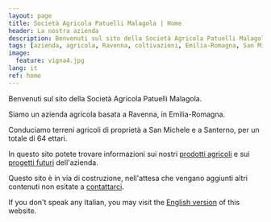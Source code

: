 ```yaml
---
layout: page
title: Società Agricola Patuelli Malagola | Home
header: La nostra azienda
description: Benvenuti sul sito della Società Agricola Patuelli Malagola.
tags: [azienda, agricola, Ravenna, coltivazioni, Emilia-Romagna, San Michele, Santerno, Manzone, ettari, campi]
image:
  feature: vigna4.jpg
lang: it
ref: home
---
```


Benvenuti sul sito della Società Agricola Patuelli Malagola.     

Siamo un azienda agricola basata a Ravenna, in Emilia-Romagna. 

Conduciamo terreni agricoli di proprietà a San Michele e a Santerno, per un totale di 64 ettari.

In questo sito potete trovare informazioni sui nostri [prodotti agricoli](/prodotti) e sui [progetti futuri](/progetti) dell'azienda.

Questo sito è in via di costruzione, nell'attesa che vengano aggiunti altri contenuti non esitate a [contattarci](/contatti).   

If you don't speak any Italian, you may visit the [English version](/en) of this website.   
